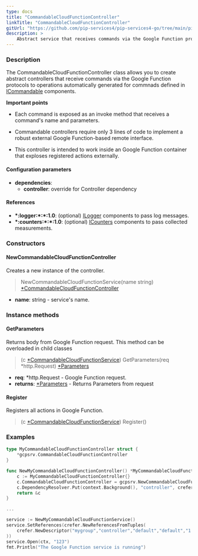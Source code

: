 ```yaml
---
type: docs
title: "CommandableCloudFunctionController"
linkTitle: "CommandableCloudFunctionController"
gitUrl: "https://github.com/pip-services4/pip-services4-go/tree/main/pip-services4-gcp-go"
description: >
    Abstract service that receives commands via the Google Function protocol to operations automatically generated for commands defined in [ICommandable](../../../rpc/commands/icommandable) components.
---
```


### Description
The CommandableCloudFunctionController class allows you to create abstract controllers that receive commands via the Google Function protocols to operations automatically generated for commnads defined in [ICommandable](../../../rpc/commands/icommandable) components.

**Important points** 

- Each command is exposed as an invoke method that receives a command's name and parameters.

- Commandable controllers require only 3 lines of code to implement a robust external Google Function-based remote interface.

- This controller is intended to work inside an Google Function container that exploses registered actions externally.

#### Configuration parameters
 
- **dependencies**:
    - **controller**: override for Controller dependency


#### References
- **\*:logger:\*:\*:1.0**: (optional) [ILogger](../../../observability/log/ilogger) components to pass log messages.
- **\*:counters:\*:\*:1.0**: (optional) [ICounters](../../../observability/count/icounters) components to pass collected measurements.

### Constructors

#### NewCommandableCloudFunctionController
Creates a new instance of the controller.

> NewCommandableCloudFunctionService(name string) [*CommandableCloudFunctionController]()

- **name**: string - service's name.


### Instance methods

#### GetParameters
Returns body from Google Function request.
This method can be overloaded in child classes

> (c [*CommandableCloudFunctionService]()) GetParameters(req *http.Request) [*Parameters](../../../components/exec/parameters)

- **req**: *http.Request - Google Function request.
- **returns**: [*Parameters](../../../components/exec/parameters) - Returns Parameters from request

#### Register
Registers all actions in Google Function.
> (c [*CommandableCloudFunctionService]()) Register()


### Examples

```go
type MyCommandableCloudFunctionController struct {
	*gcpsrv.CommandableCloudFunctionController
}

func NewMyCommandableCloudFunctionController() *MyCommandableCloudFunctionController {
	c := MyCommandableCloudFunctionController{}
	c.CommandableCloudFunctionController = gcpsrv.NewCommandableCloudFunctionController("mydata")
	c.DependencyResolver.Put(context.Background(), "controller", crefer.NewDescriptor("mygroup", "controller", "default", "*", "*"))
	return &c
}

...

service := NewMyCommandableCloudFunctionService()
service.SetReferences(crefer.NewReferencesFromTuples(
	crefer.NewDescriptor("mygroup","controller","default","default","1.0"), controller,
))
service.Open(ctx, "123")
fmt.Println("The Google Function service is running")
```


